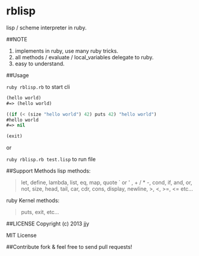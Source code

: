 rblisp
======

lisp / scheme interpreter in ruby.

##NOTE
1. implements in ruby, use many ruby tricks.
2. all methods / evaluate / local\_variables delegate to ruby.
3. easy to understand.

##Usage

`ruby rblisp.rb` to start cli

```lisp
(hello world) 
#=> (hello world)

((if (< (size "hello world") 42) puts 42) "hello world")
#hello world
#=> nil

(exit)
```

or

`ruby rblisp.rb test.lisp` to run file

##Support Methods
lisp methods: 
>let, define, lambda, list, eq, map, quote ` or ' , + / * -, cond, if, and, or, not, size, head, tail, car, cdr, cons, display, newline, >, <, >=, <= etc...

ruby Kernel methods:
>puts, exit, etc...

##LICENSE
Copyright (c) 2013 jjy

MIT License

##Contribute
fork & feel free to send pull requests!
